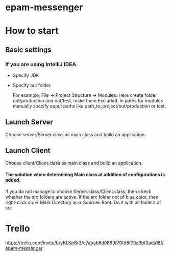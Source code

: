 # epam-messenger
# How to start
## Basic settings
### If you are using IntelliJ IDEA
- Specify JDK

- Specify out folder.

    For example, File -> Project Structure -> Modules. Here create folder out/production and out/test, make them Excluded. 
    In paths for modules manually specify ouput paths like path_to_project/out/production or test.
## Launch Server
Choose server/Server.class as main class and build an application.
## Launch Client
Choose client/Client.class as main class and build an application.

#### The solution when determining Main class at addition of configurations is added.
   If you do not manage to choose Server.class/Client.class, then check whether the src folders are active.
   If the src folder not of blue color, then right-click src-> Mark Directory as-> Sources Root. Do it with all folders of src

# Trello
https://trello.com/invite/b/yKLKpBr3/e7abab8d0869f70fd8f79a9bf3ada18f/epam-messenger
